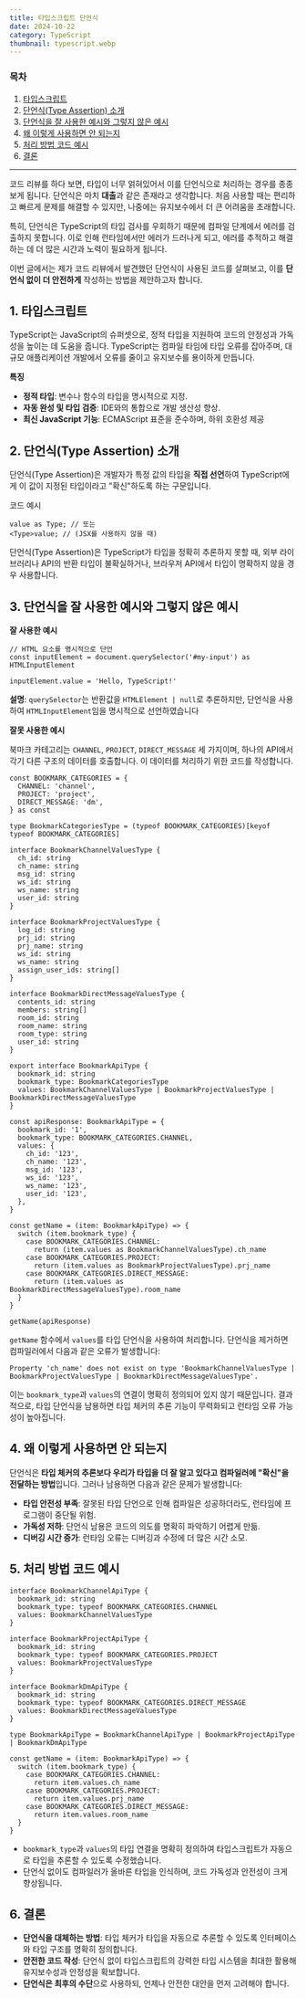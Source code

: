```yaml
---
title: 타입스크립트 단언식
date: 2024-10-22
category: TypeScript
thumbnail: typescript.webp
---
```


### 목차

1. [타입스크립트](#1-타입스크립트)
2. [단언식(Type Assertion) 소개](#2-단언식type-assertion-소개)
3. [단언식을 잘 사용한 예시와 그렇지 않은 예시](#3-단언식을-잘-사용한-예시와-그렇지-않은-예시)
4. [왜 이렇게 사용하면 안 되는지](#4-왜-이렇게-사용하면-안-되는지)
5. [처리 방법 코드 예시](#5-처리-방법-코드-예시)
6. [결론](#6-결론)

---

코드 리뷰를 하다 보면, 타입이 너무 얽혀있어서 이를 단언식으로 처리하는 경우를 종종 보게 됩니다. 단언식은 마치 **대출**과 같은 존재라고 생각합니다. 처음 사용할 때는 편리하고 빠르게 문제를 해결할 수 있지만, 나중에는 유지보수에서 더 큰 어려움을 초래합니다.

특히, 단언식은 TypeScript의 타입 검사를 우회하기 때문에 컴파일 단계에서 에러를 검출하지 못합니다. 이로 인해 런타임에서만 에러가 드러나게 되고, 에러를 추적하고 해결하는 데 더 많은 시간과 노력이 필요하게 됩니다.

이번 글에서는 제가 코드 리뷰에서 발견했던 단언식이 사용된 코드를 살펴보고, 이를 **단언식 없이 더 안전하게** 작성하는 방법을 제안하고자 합니다.

## 1. 타입스크립트

TypeScript는 JavaScript의 슈퍼셋으로, 정적 타입을 지원하여 코드의 안정성과 가독성을 높이는 데 도움을 줍니다. TypeScript는 컴파일 타임에 타입 오류를 잡아주며, 대규모 애플리케이션 개발에서 오류를 줄이고 유지보수를 용이하게 만듭니다.

**특징**

- **정적 타입**: 변수나 함수의 타입을 명시적으로 지정.
- **자동 완성 및 타입 검증**: IDE와의 통합으로 개발 생산성 향상.
- **최신 JavaScript 기능**: ECMAScript 표준을 준수하며, 하위 호환성 제공

## 2. 단언식(Type Assertion) 소개

단언식(Type Assertion)은 개발자가 특정 값의 타입을 **직접 선언**하여 TypeScript에게 이 값이 지정된 타입이라고 "확신"하도록 하는 구문입니다.

코드 예시

```tsx
value as Type; // 또는
<Type>value; // (JSX를 사용하지 않을 때)
```

단언식(Type Assertion)은 TypeScript가 타입을 정확히 추론하지 못할 때, 외부 라이브러리나 API의 반환 타입이 불확실하거나, 브라우저 API에서 타입이 명확하지 않을 경우 사용합니다.

## 3. 단언식을 잘 사용한 예시와 그렇지 않은 예시

**잘 사용한 예시**

```tsx
// HTML 요소를 명시적으로 단언
const inputElement = document.querySelector('#my-input') as HTMLInputElement

inputElement.value = 'Hello, TypeScript!'
```

**설명**: `querySelector`는 반환값을 `HTMLElement | null`로 추론하지만, 단언식을 사용하여 `HTMLInputElement`임을 명시적으로 선언하였습니다

**잘못 사용한 예시**

북마크 카테고리는 `CHANNEL`, `PROJECT`, `DIRECT_MESSAGE` 세 가지이며, 하나의 API에서 각기 다른 구조의 데이터를 호출합니다. 이 데이터를 처리하기 위한 코드를 작성합니다.

```typescript{58,60,62}
const BOOKMARK_CATEGORIES = {
  CHANNEL: 'channel',
  PROJECT: 'project',
  DIRECT_MESSAGE: 'dm',
} as const

type BookmarkCategoriesType = (typeof BOOKMARK_CATEGORIES)[keyof typeof BOOKMARK_CATEGORIES]

interface BookmarkChannelValuesType {
  ch_id: string
  ch_name: string
  msg_id: string
  ws_id: string
  ws_name: string
  user_id: string
}

interface BookmarkProjectValuesType {
  log_id: string
  prj_id: string
  prj_name: string
  ws_id: string
  ws_name: string
  assign_user_ids: string[]
}

interface BookmarkDirectMessageValuesType {
  contents_id: string
  members: string[]
  room_id: string
  room_name: string
  room_type: string
  user_id: string
}

export interface BookmarkApiType {
  bookmark_id: string
  bookmark_type: BookmarkCategoriesType
  values: BookmarkChannelValuesType | BookmarkProjectValuesType | BookmarkDirectMessageValuesType
}

const apiResponse: BookmarkApiType = {
  bookmark_id: '1',
  bookmark_type: BOOKMARK_CATEGORIES.CHANNEL,
  values: {
    ch_id: '123',
    ch_name: '123',
    msg_id: '123',
    ws_id: '123',
    ws_name: '123',
    user_id: '123',
  },
}

const getName = (item: BookmarkApiType) => {
  switch (item.bookmark_type) {
    case BOOKMARK_CATEGORIES.CHANNEL:
      return (item.values as BookmarkChannelValuesType).ch_name
    case BOOKMARK_CATEGORIES.PROJECT:
      return (item.values as BookmarkProjectValuesType).prj_name
    case BOOKMARK_CATEGORIES.DIRECT_MESSAGE:
      return (item.values as BookmarkDirectMessageValuesType).room_name
  }
}

getName(apiResponse)
```

`getName` 함수에서 `values`를 타입 단언식을 사용하여 처리합니다. 단언식을 제거하면 컴파일러에서 다음과 같은 오류가 발생합니다:

```tsx
Property 'ch_name' does not exist on type 'BookmarkChannelValuesType | BookmarkProjectValuesType | BookmarkDirectMessageValuesType'.
```

이는 `bookmark_type`과 `values`의 연결이 명확히 정의되어 있지 않기 때문입니다. 결과적으로, 타입 단언식을 남용하면 타입 체커의 추론 기능이 무력화되고 런타임 오류 가능성이 높아집니다.

## 4. 왜 이렇게 사용하면 안 되는지

단언식은 **타입 체커의 추론보다 우리가 타입을 더 잘 알고 있다고 컴파일러에 "확신"을 전달하는 방법**입니다. 그러나 남용하면 다음과 같은 문제가 발생합니다:

- **타입 안전성 부족**: 잘못된 타입 단언으로 인해 컴파일은 성공하더라도, 런타임에 프로그램이 중단될 위험.
- **가독성 저하**: 단언식 남용은 코드의 의도를 명확히 파악하기 어렵게 만듦.
- **디버깅 시간 증가**: 런타임 오류는 디버깅과 수정에 더 많은 시간 소모.

## 5. 처리 방법 코드 예시

```tsx
interface BookmarkChannelApiType {
  bookmark_id: string
  bookmark_type: typeof BOOKMARK_CATEGORIES.CHANNEL
  values: BookmarkChannelValuesType
}

interface BookmarkProjectApiType {
  bookmark_id: string
  bookmark_type: typeof BOOKMARK_CATEGORIES.PROJECT
  values: BookmarkProjectValuesType
}

interface BookmarkDmApiType {
  bookmark_id: string
  bookmark_type: typeof BOOKMARK_CATEGORIES.DIRECT_MESSAGE
  values: BookmarkDirectMessageValuesType
}

type BookmarkApiType = BookmarkChannelApiType | BookmarkProjectApiType | BookmarkDmApiType

const getName = (item: BookmarkApiType) => {
  switch (item.bookmark_type) {
    case BOOKMARK_CATEGORIES.CHANNEL:
      return item.values.ch_name
    case BOOKMARK_CATEGORIES.PROJECT:
      return item.values.prj_name
    case BOOKMARK_CATEGORIES.DIRECT_MESSAGE:
      return item.values.room_name
  }
}
```

- `bookmark_type`과 `values`의 타입 연결을 명확히 정의하여 타입스크립트가 자동으로 타입을 추론할 수 있도록 수정했습니다.
- 단언식 없이도 컴파일러가 올바른 타입을 인식하며, 코드 가독성과 안전성이 크게 향상됩니다.

## 6. 결론

- **단언식을 대체하는 방법**: 타입 체커가 타입을 자동으로 추론할 수 있도록 인터페이스와 타입 구조를 명확히 정의합니다.
- **안전한 코드 작성**: 단언식 없이 타입스크립트의 강력한 타입 시스템을 최대한 활용해 유지보수성과 안정성을 확보합니다.
- **단언식은 최후의 수단**으로 사용하되, 언제나 안전한 대안을 먼저 고려해야 합니다.
